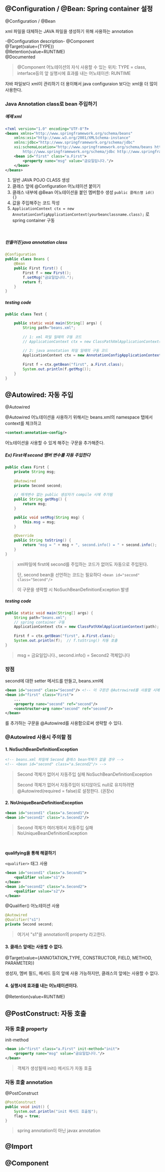 ## @Configuration / @Bean: Spring container 설정

@Configuration / @Bean

xml 파일을 대체하는 JAVA 파일을 생성하기 위해 사용하는 annotation

-@Configuration description-
@Component  
@Target(value={TYPE})  
@Retention(value=RUNTIME)  
@Documented
>@Component 어노테이션의 자식
>사용할 수 있는 위치: TYPE = class, interface등의 앞
>실행시에 효과를 내는 어노테이션: RUNTIME

자바 파일보다 xml이 관리하기 더 용이해서 java configuraion 보다는 xml을 더 많이 사용한다. 

### Java Annotation class로 bean 주입하기
##### 예제 xml
```xml
<?xml version="1.0" encoding="UTF-8"?>
<beans xmlns="http://www.springframework.org/schema/beans"
	xmlns:xsi="http://www.w3.org/2001/XMLSchema-instance"
	xmlns:jdbc="http://www.springframework.org/schema/jdbc"
	xsi:schemaLocation="http://www.springframework.org/schema/beans http://www.springframework.org/schema/beans/spring-beans.xsd
		http://www.springframework.org/schema/jdbc http://www.springframework.org/schema/jdbc/spring-jdbc-4.3.xsd">
	<bean id="first" class="a.First">
		<property name="msg" value="금요일입니다."/>
	</bean>
</beans>
```

1. 일반 JAVA POJO CLASS 생성
2. 클래스 앞에 @Configuration 어노테이션 붙이기
3. 클래스 내부에 @Bean 어노테이션을 붙인 멤버함수 생성
`public 클래스명 id() {}`
4. 값을 주입해주는 코드 작성
5. `ApplicationContext ctx = new AnnotationConfigApplicationContext(yourbeanclassname.class);` 로 spring container 구동

<br>

##### 만들어진 java annotation class
```java
@Configuration
public class Beans {
	@Bean
	public First first() {
		First f = new First();
		f.setMsg("금요일입니다.");
		return f;
	}
}
```

##### testing code
```java
public class Test {

	public static void main(String[] args) {
		String path="beans.xml";
		
		// 1: xml 파일 일때의 구동 코드
		// ApplicationContext ctx = new ClassPathXmlApplicationContext(path);
		
		// 2: java annotation 파일 일때의 구동 코드
		ApplicationContext ctx = new AnnotationConfigApplicationContext(Beans.class);
		
		First f = ctx.getBean("first", a.First.class);
		System.out.println(f.getMsg());
	}
}
```

## @Autowired: 자동 주입

@Autowired

@Autowired 어노테이션을 사용하기 위해서는 beans.xml의 namespace 탭에서 context를 체크하고
```xml
<context:annotation-config/>
```
어노테이션을 사용할 수 있게 해주는 구문을 추가해준다.

##### Ex) First에 second 멤버 변수를 자동 주입한다
```java
public class First {
	private String msg;
	
	@Autowired
	private Second second;
	
	// 매개변수 없는 public 생성자가 compile 시에 추가됨
	public String getMsg() {
		return msg;
	}

	public void setMsg(String msg) {
		this.msg = msg;
	}
	
	@Override
	public String toString() {
		return "msg = " + msg + ", second.info() = " + second.info();
	}
}
```
>xml파일에 first에 second를 주입하는 코드가 없어도 자동으로 주입된다.
>
>단, second bean을 선언하는 코드는 필요하다
>`<bean id="second" class="Second"/>`
>
>이 구문을 생략할 시 NoSuchBeanDefinitionException 발생

##### testing code
```java
public static void main(String[] args) {
	String path="beans.xml";
	// spring container 구동
	ApplicationContext ctx = new ClassPathXmlApplicationContext(path);
		
	First f = ctx.getBean("first", a.First.class);
	System.out.println(f);	// f.toString() 자동 호출
}
```
>msg = 금요일입니다., second.info() = Second2 객체입니다

### 장점
second에 대한 setter 메서드를 만들고, beans.xml에
```xml
<bean id="second" class="Second"/> <!-- 이 구문은 @Autrowired를 사용할 시에도 작성해주어야한다. -->
<bean id="first" class="First">
	...
	<property name="second" ref="second"/>
	<constructor-arg name="second" ref="second"/>
</bean>
```
를 추가하는 구문을 @Autowired를 사용함으로써 생략할 수 있다.


### @Autowired 사용시 주의할 점
#### 1. NoSuchBeanDefinitionException
```xml
<!-- beans.xml 파일에 Second 클래스 bean객체가 없을 경우 -->
<!-- <bean id="second" class="a.Second2"/> -->
```
>Second 객체가 없어서 자동주입 실패
>NoSuchBeanDefinitionException
>
>Second 객체가 없어서 자동주입이 되지않아도 null로 유지하려면 @Autowired(required = false)로 설정한다. (권장x)

#### 2. NoUniqueBeanDefinitionException
```xml
<bean id="second1" class="a.Second1"/>
<bean id="second2" class="a.Second2"/>
```
>Second 객체가 여러개여서 자동주입 실패
>NoUniqueBeanDefinitionException

<br>

**qualifying을 통해 해결하기**

`<qualifier>` 태그 사용
```xml
<bean id="second1" class="a.Second1">
	<qualifier value="s1"/>
</bean>
<bean id="second2" class="a.Second2">
	<qualifier value="s2"/>
</bean>
```
@Qualifier() 어노테이션 사용
```java
@Autowired
@Qualifier("s1")
private Second second;
```
>여기서 "s1"을 annotation의 property 라고한다.

#### 3. 클래스 앞에는 사용할 수 없다.

@Target(value={ANNOTATION_TYPE, CONSTRUCTOR, FIELD, METHOD, PARAMETER})  

생성자, 멤버 필드, 메서드 등의 앞에 사용 가능하지만, 클래스의 앞에는 사용할 수 없다.

#### 4. 실행시에 효과를 내는 어노테이션이다.

@Retention(value=RUNTIME)  

## @PostConstruct: 자동 호출

### 자동 호출 property

init-method

```xml
<bean id="first" class="a.First" init-method="init">
	<property name="msg" value="금요일입니다."/>
</bean>
```
>객체가 생성될때 init() 메서드가 자동 호출

### 자동 호출 annotation

@PostConstruct

```java
@PostConstruct
public void init() {
	System.out.println("init 메서드 호출됨");
	flag = true;
}
```
>spring annotation이 아닌 javax annotation

## @Import

## @Component

<!--stackedit_data:
eyJoaXN0b3J5IjpbMTA5NzM1MjIyNywtMTI3OTE4NTA5OSwxND
E5NDM2NDU5LDE2MjgxOTg5OTEsLTQ5NTI1NzM1MywtMTY5Njgy
ODc0NSwtMTI2Njc4MjY1MSw1ODk3MjA4MjAsLTI0MzIxNzYxOC
w2NjA1MDA2NjcsLTE1MzQ2NjQ4NzNdfQ==
-->